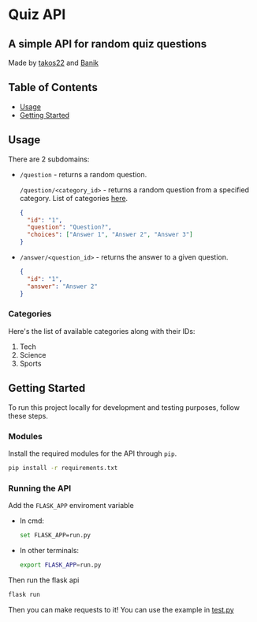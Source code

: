 # Quiz API

## A simple API for random quiz questions

Made by [takos22](https://github.com/takos22) and [Banik](https://github.com/Banik1103)

## Table of Contents

- [Usage](#usage)
- [Getting Started](#getting_started)

## Usage <a name = "usage"></a>

There are 2 subdomains:

- `/question` - returns a random question.

  `/question/<category_id>` - returns a random question from a specified category. List of categories [here](#categories).

    ```json
    {
      "id": "1",
      "question": "Question?",
      "choices": ["Answer 1", "Answer 2", "Answer 3"]
    }
    ```

- `/answer/<question_id>` - returns the answer to a given question.

  ```json
  {
    "id": "1",
    "answer": "Answer 2"
  }
  ```

### Categories <a name = "categories"></a>

Here's the list of available categories along with their IDs:

1. Tech
2. Science
3. Sports

## Getting Started <a name = "getting_started"></a>

To run this project locally for development and testing purposes, follow these steps.

### Modules

Install the required modules for the API through `pip`.

```bash
pip install -r requirements.txt
```

### Running the API

Add the `FLASK_APP` enviroment variable

- In cmd:

  ```bash
  set FLASK_APP=run.py
  ```

- In other terminals:

  ```bash
  export FLASK_APP=run.py
  ```

Then run the flask api

```bash
flask run
```

Then you can make requests to it! You can use the example in [test.py](test.py)
